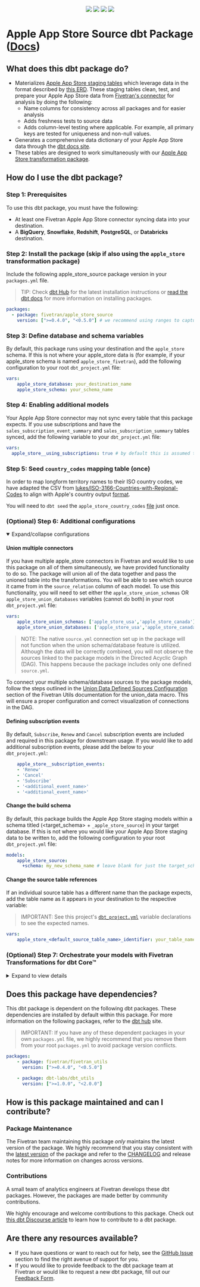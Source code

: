 <p align="center">
    <a alt="License"
        href="https://github.com/fivetran/dbt_apple_store_source/blob/main/LICENSE">
        <img src="https://img.shields.io/badge/License-Apache%202.0-blue.svg" /></a>
    <a alt="dbt-core">
        <img src="https://img.shields.io/badge/dbt_Core™_version->=1.3.0_<2.0.0-orange.svg" /></a>
    <a alt="Maintained?">
        <img src="https://img.shields.io/badge/Maintained%3F-yes-green.svg" /></a>
    <a alt="PRs">
        <img src="https://img.shields.io/badge/Contributions-welcome-blueviolet" /></a>
</p>

# Apple App Store Source dbt Package ([Docs](https://fivetran.github.io/dbt_apple_store_source/))
## What does this dbt package do?
- Materializes [Apple App Store staging tables](https://fivetran.github.io/dbt_apple_store_source/#!/overview/github_source/models/?g_v=1) which leverage data in the format described by [this ERD](https://fivetran.com/docs/connectors/applications/apple-app-store#schemainformation). These staging tables clean, test, and prepare your Apple App Store data from [Fivetran's connector](https://fivetran.com/docs/applications/apple-app-store) for analysis by doing the following:
  - Name columns for consistency across all packages and for easier analysis
  - Adds freshness tests to source data
  - Adds column-level testing where applicable. For example, all primary keys are tested for uniqueness and non-null values.
- Generates a comprehensive data dictionary of your Apple App Store data through the [dbt docs site](https://fivetran.github.io/dbt_apple_store_source/).
- These tables are designed to work simultaneously with our [Apple App Store transformation package](https://github.com/fivetran/dbt_apple_store).

## How do I use the dbt package?
### Step 1: Prerequisites
To use this dbt package, you must have the following:
- At least one Fivetran Apple App Store connector syncing data into your destination.
- A **BigQuery**, **Snowflake**, **Redshift**, **PostgreSQL**, or **Databricks** destination.

### Step 2: Install the package (skip if also using the `apple_store` transformation package)
Include the following apple_store_source package version in your `packages.yml` file.
> TIP: Check [dbt Hub](https://hub.getdbt.com/) for the latest installation instructions or [read the dbt docs](https://docs.getdbt.com/docs/package-management) for more information on installing packages.
```yaml
packages:
  - package: fivetran/apple_store_source
    version: [">=0.4.0", "<0.5.0"] # we recommend using ranges to capture non-breaking changes automatically
```
### Step 3: Define database and schema variables
By default, this package runs using your destination and the `apple_store` schema. If this is not where your apple_store data is (for example, if your apple_store schema is named `apple_store_fivetran`), add the following configuration to your root `dbt_project.yml` file:

```yml
vars:
    apple_store_database: your_destination_name
    apple_store_schema: your_schema_name 
```
### Step 4: Enabling additional models
Your Apple App Store connector may not sync every table that this package expects. If you use subscriptions and have the `sales_subscription_event_summary` and `sales_subscription_summary` tables synced, add the following variable to your `dbt_project.yml` file:

```yml
vars:
  apple_store__using_subscriptions: true # by default this is assumed to be false
```

### Step 5: Seed `country_codes` mapping table (once)

In order to map longform territory names to their ISO country codes, we have adapted the CSV from [lukes/ISO-3166-Countries-with-Regional-Codes](https://github.com/lukes/ISO-3166-Countries-with-Regional-Codes) to align with Apple's country output [format](https://developer.apple.com/help/app-store-connect/reference/app-store-localizations/).

You will need to `dbt seed` the `apple_store_country_codes` [file](https://github.com/fivetran/dbt_apple_store_source/blob/main/seeds/apple_store_country_codes.csv) just once.

### (Optional) Step 6: Additional configurations
<details open><summary>Expand/collapse configurations</summary>

#### Union multiple connectors
If you have multiple apple_store connectors in Fivetran and would like to use this package on all of them simultaneously, we have provided functionality to do so. The package will union all of the data together and pass the unioned table into the transformations. You will be able to see which source it came from in the `source_relation` column of each model. To use this functionality, you will need to set either the `apple_store_union_schemas` OR `apple_store_union_databases` variables (cannot do both) in your root `dbt_project.yml` file:

```yml
vars:
    apple_store_union_schemas: ['apple_store_usa','apple_store_canada'] # use this if the data is in different schemas/datasets of the same database/project
    apple_store_union_databases: ['apple_store_usa','apple_store_canada'] # use this if the data is in different databases/projects but uses the same schema name
```
> NOTE: The native `source.yml` connection set up in the package will not function when the union schema/database feature is utilized. Although the data will be correctly combined, you will not observe the sources linked to the package models in the Directed Acyclic Graph (DAG). This happens because the package includes only one defined `source.yml`.

To connect your multiple schema/database sources to the package models, follow the steps outlined in the [Union Data Defined Sources Configuration](https://github.com/fivetran/dbt_fivetran_utils/tree/releases/v0.4.latest#union_data-source) section of the Fivetran Utils documentation for the union_data macro. This will ensure a proper configuration and correct visualization of connections in the DAG.

#### Defining subscription events
By default, `Subscribe`, `Renew` and `Cancel` subscription events are included and required in this package for downstream usage. If you would like to add additional subscription events, please add the below to your `dbt_project.yml`:

```yml
    apple_store__subscription_events:
    - 'Renew'
    - 'Cancel'
    - 'Subscribe'
    - '<additional_event_name>'
    - '<additional_event_name>'
```

#### Change the build schema
By default, this package builds the Apple App Store staging models within a schema titled (<target_schema> + `_apple_store_source`) in your target database. If this is not where you would like your Apple App Store staging data to be written to, add the following configuration to your root `dbt_project.yml` file:

```yml
models:
    apple_store_source:
      +schema: my_new_schema_name # leave blank for just the target_schema
```
    
#### Change the source table references
If an individual source table has a different name than the package expects, add the table name as it appears in your destination to the respective variable:
> IMPORTANT: See this project's [`dbt_project.yml`](https://github.com/fivetran/dbt_apple_store_source/blob/main/dbt_project.yml) variable declarations to see the expected names.
    
```yml
vars:
    apple_store_<default_source_table_name>_identifier: your_table_name 
```
    
</details>

### (Optional) Step 7: Orchestrate your models with Fivetran Transformations for dbt Core™
<details><summary>Expand to view details</summary>
<br>
    
Fivetran offers the ability for you to orchestrate your dbt project through [Fivetran Transformations for dbt Core™](https://fivetran.com/docs/transformations/dbt). Learn how to set up your project for orchestration through Fivetran in our [Transformations for dbt Core™ setup guides](https://fivetran.com/docs/transformations/dbt#setupguide).
</details>
    
## Does this package have dependencies?
This dbt package is dependent on the following dbt packages. These dependencies are installed by default within this package. For more information on the following packages, refer to the [dbt hub](https://hub.getdbt.com/) site.
> IMPORTANT: If you have any of these dependent packages in your own `packages.yml` file, we highly recommend that you remove them from your root `packages.yml` to avoid package version conflicts.
```yml
packages:
    - package: fivetran/fivetran_utils
      version: [">=0.4.0", "<0.5.0"]

    - package: dbt-labs/dbt_utils
      version: [">=1.0.0", "<2.0.0"]
```
          
## How is this package maintained and can I contribute?
### Package Maintenance
The Fivetran team maintaining this package _only_ maintains the latest version of the package. We highly recommend that you stay consistent with the [latest version](https://hub.getdbt.com/fivetran/apple_store_source/latest/) of the package and refer to the [CHANGELOG](https://github.com/fivetran/dbt_apple_store_source/blob/main/CHANGELOG.md) and release notes for more information on changes across versions.

### Contributions
A small team of analytics engineers at Fivetran develops these dbt packages. However, the packages are made better by community contributions.

We highly encourage and welcome contributions to this package. Check out [this dbt Discourse article](https://discourse.getdbt.com/t/contributing-to-a-dbt-package/657) to learn how to contribute to a dbt package.

## Are there any resources available?
- If you have questions or want to reach out for help, see the [GitHub Issue](https://github.com/fivetran/dbt_apple_store_source/issues/new/choose) section to find the right avenue of support for you.
- If you would like to provide feedback to the dbt package team at Fivetran or would like to request a new dbt package, fill out our [Feedback Form](https://www.surveymonkey.com/r/DQ7K7WW).

